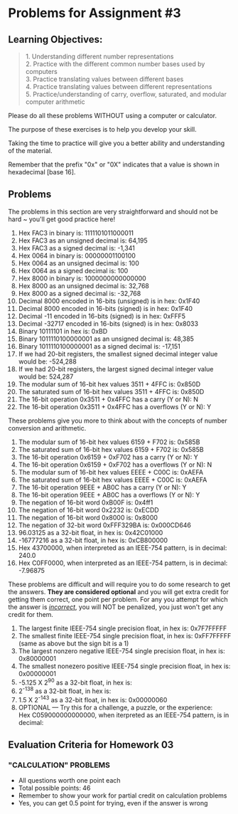# Problems for Assignment #3
## Learning Objectives:
<blockquote>
  1. Understanding different number representations<br />
  2. Practice with the different common number bases used by computers<br />
  3. Practice translating values between different bases<br />
  4. Practice translating values between different representations<br />
  5. Practice/understanding of carry, overflow, saturated, and modular computer arithmetic
</blockquote>

Please do all these problems WITHOUT using a computer or calculator.

The purpose of these exercises is to help you develop your skill.

Taking the time to practice will give you a better ability and understanding of the material.

Remember that the prefix "0x" or "0X" indicates that a value is shown in hexadecimal [base 16].

## Problems

The problems in this section are very straightforward and should not be hard ~ you'll get good practice here!
      <ol><li>Hex FAC3 in binary is: 1111101011000011
          <li>Hex FAC3 as an unsigned decimal is: 64,195
          <li>Hex FAC3 as a signed decimal is: -1,341
          <li>Hex 0064 in binary is: 00000001100100
          <li>Hex 0064 as an unsigned decimal is: 100
          <li>Hex 0064 as a signed decimal is: 100
          <li>Hex 8000 in binary is: 1000000000000000
          <li>Hex 8000 as an unsigned decimal is: 32,768
          <li>Hex 8000 as a signed decimal is: -32,768
          <li>Decimal 8000 encoded in 16-bits (unsigned) is in hex: 0x1F40
          <li>Decimal 8000 encoded in 16-bits (signed) is in hex: 0x1F40
          <li>Decimal -11 encoded in 16-bits (signed) is in hex: 0xFFF5
          <li>Decimal -32717 encoded in 16-bits (signed) is in hex: 0x8033
          <li>Binary 10111101 in hex is: 0xBD
          <li>Binary 1011110100000001 as an unsigned decimal is: 48,385
          <li>Binary 1011110100000001 as a signed decimal is: -17,151
          <li>If we had 20-bit registers, the smallest signed decimal integer value would be: -524,288
          <li>If we had 20-bit registers, the largest signed decimal integer value would be: 524,287
          <li>The modular sum of 16-bit hex values 3511 + 4FFC is: 0x850D
          <li>The saturated sum of 16-bit hex values 3511 + 4FFC is: 0x850D
          <li>The 16-bit operation 0x3511 + 0x4FFC has a carry (Y or N): N
          <li>The 16-bit operation 0x3511 + 0x4FFC has a overflows (Y or N): Y
      </ol>

These problems give you more to think about with the concepts of number conversion and arithmetic.
      <ol><li>The modular sum of 16-bit hex values 6159 + F702 is: 0x585B
          <li>The saturated sum of 16-bit hex values 6159 + F702 is: 0x585B
          <li>The 16-bit operation 0x6159 + 0xF702 has a carry (Y or N): Y
          <li>The 16-bit operation 0x6159 + 0xF702 has a overflows (Y or N): N
          <li>The modular sum of 16-bit hex values EEEE + C00C is: 0xAEFA
          <li>The saturated sum of 16-bit hex values EEEE + C00C is: 0xAEFA
          <li>The 16-bit operation 9EEE + AB0C has a carry (Y or N): Y
          <li>The 16-bit operation 9EEE + AB0C has a overflows (Y or N): Y
          <li>The negation of 16-bit word 0xB00F is: 0x4ff1
          <li>The negation of 16-bit word 0x2232 is: 0xECDD
          <li>The negation of 16-bit word 0x8000 is: 0x8000
          <li>The negation of 32-bit word 0xFFF329BA is: 0x000CD646
          <li>96.03125 as a 32-bit float, in hex is: 0x42C01000
          <li>-16777216 as a 32-bit float, in hex is: 0xCB800000
          <li>Hex 43700000, when interpreted as an IEEE-754 pattern, is in decimal: 240.0
          <li>Hex C0FF0000, when interpreted as an IEEE-754 pattern, is in decimal: -7.96875
      </ol>

These problems are difficult and will require you to do some research to get the answers.  <strong>They are considered optional</strong> and you will get extra credit for getting them correct, one point per problem.  For any you attempt for which the answer is <em><u>incorrect</u></em>, you will NOT be penalized, you just won't get any credit for them.
      <ol><li>The largest finite IEEE-754 single precision float, in hex is: 0x7F7FFFFF
          <li>The smallest finite IEEE-754 single precision float, in hex is: 0xFF7FFFFF (same as above but the sign bit is a 1)
          <li>The largest nonzero negative IEEE-754 single precision float, in hex is: 0x80000001
          <li>The smallest nonezero positive IEEE-754 single precision float, in hex is: 0x00000001
          <li>-5.125 X 2<sup>90</sup> as a 32-bit float, in hex is:
          <li>2<sup>-138</sup> as a 32-bit float, in hex is:
          <li>1.5 X 2<sup>-143</sup> as a 32-bit float, in hex is: 0x00000060
          <li>OPTIONAL &mdash; Try this for a challenge, a puzzle, or the experience:<br />
                  Hex C059000000000000, when iterpreted as an IEEE-754 pattern, is in decimal:
      </ol>

## Evaluation Criteria for Homework 03
### "CALCULATION" PROBLEMS
  - All questions worth one point each
  - Total possible points: 46
  - Remember to show your work for partial credit on calculation problems
  - Yes, you can get 0.5 point for trying, even if the answer is wrong
  















